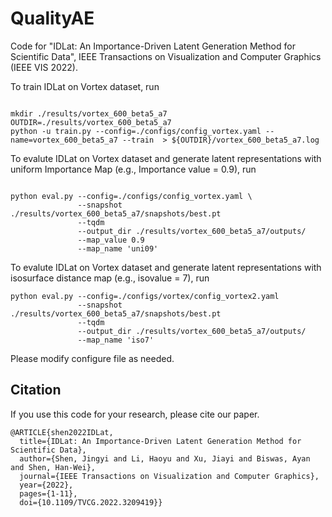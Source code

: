 # QualityAE

Code for "IDLat: An Importance-Driven Latent Generation Method for Scientific Data", IEEE Transactions on Visualization and Computer Graphics (IEEE VIS 2022). 


To train IDLat on Vortex dataset, run 

```

mkdir ./results/vortex_600_beta5_a7
OUTDIR=./results/vortex_600_beta5_a7
python -u train.py --config=./configs/config_vortex.yaml --name=vortex_600_beta5_a7 --train  > ${OUTDIR}/vortex_600_beta5_a7.log

```

To evalute IDLat on Vortex dataset and generate latent representations with uniform Importance Map (e.g., Importance value = 0.9), run 

```

python eval.py --config=./configs/config_vortex.yaml \
               --snapshot ./results/vortex_600_beta5_a7/snapshots/best.pt 
               --tqdm 
               --output_dir ./results/vortex_600_beta5_a7/outputs/  
               --map_value 0.9  
               --map_name 'uni09'

```

To evalute IDLat on Vortex dataset and generate latent representations with isosurface distance map (e.g., isovalue = 7), run 

```
python eval.py --config=./configs/vortex/config_vortex2.yaml 
               --snapshot ./results/vortex_600_beta5_a7/snapshots/best.pt 
               --tqdm 
               --output_dir ./results/vortex_600_beta5_a7/outputs/  
               --map_name 'iso7'

```

Please modify configure file as needed.



## Citation

If you use this code for your research, please cite our paper.
```
@ARTICLE{shen2022IDLat,  
  title={IDLat: An Importance-Driven Latent Generation Method for Scientific Data},   
  author={Shen, Jingyi and Li, Haoyu and Xu, Jiayi and Biswas, Ayan and Shen, Han-Wei},  
  journal={IEEE Transactions on Visualization and Computer Graphics},   
  year={2022},  
  pages={1-11},  
  doi={10.1109/TVCG.2022.3209419}}
```

